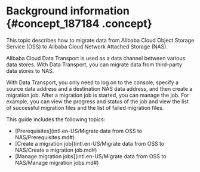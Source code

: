 # Background information {#concept_187184 .concept}

This topic describes how to migrate data from Alibaba Cloud Object Storage Service \(OSS\) to Alibaba Cloud Network Attached Storage \(NAS\).

Alibaba Cloud Data Transport is used as a data channel between various data stores. With Data Transport, you can migrate data from third-party data stores to NAS.

With Data Transport, you only need to log on to the console, specify a source data address and a destination NAS data address, and then create a migration job. After a migration job is started, you can manage the job. For example, you can view the progress and status of the job and view the list of successful migration files and the list of failed migration files.

This guide includes the following topics:

-   [Prerequisites](intl.en-US/Migrate data from OSS to NAS/Prerequisites.md#)
-   [Create a migration job](intl.en-US/Migrate data from OSS to NAS/Create a migration job.md#)
-   [Manage migration jobs](intl.en-US/Migrate data from OSS to NAS/Manage migration jobs.md#)

